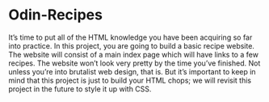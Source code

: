 # Odin-Recipes
It’s time to put all of the HTML knowledge you have been acquiring so far into practice. In this project, you are going to build a basic recipe website.  The website will consist of a main index page which will have links to a few recipes. The website won’t look very pretty by the time you’ve finished. Not unless you’re into brutalist web design, that is.  But it’s important to keep in mind that this project is just to build your HTML chops; we will revisit this project in the future to style it up with CSS. 
